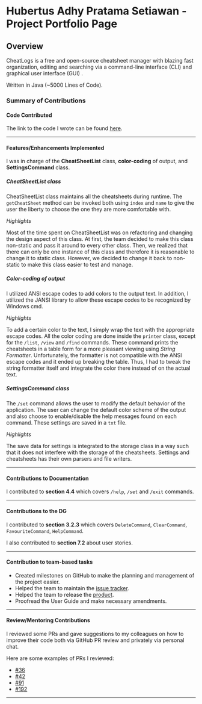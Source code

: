 # Hubertus Adhy Pratama Setiawan - Project Portfolio Page

## Overview
CheatLogs is a free and open-source cheatsheet manager with blazing fast organization, editing and searching via a command-line interface (CLI) and graphical user interface (GUI) . 

Written in Java (~5000 Lines of Code).

### Summary of Contributions
#### Code Contributed

The link to the code I wrote can be found [here](https://nus-cs2113-ay2021s1.github.io/tp-dashboard/#breakdown=true&search=adhy-p&sort=groupTitle&sortWithin=title&since=2020-09-27&timeframe=commit&mergegroup=&groupSelect=groupByRepos&checkedFileTypes=docs~functional-code~test-code~other&tabOpen=true&tabType=authorship&tabAuthor=adhy-p&tabRepo=AY2021S1-CS2113T-W11-3%2Ftp%5Bmaster%5D&authorshipIsMergeGroup=false&authorshipFileTypes=docs~functional-code~test-code~other).

---
#### Features/Enhancements Implemented
I was in charge of the **CheatSheetList** class, **color-coding** of output, and **SettingsCommand** class.
##### CheatSheetList class
CheatSheetList class maintains all the cheatsheets during runtime. The `getCheatSheet` method can be invoked both using `index` and `name` to give the user the liberty to choose the one they are more comfortable with. 

*Highlights*

Most of the time spent on CheatSheetList was on refactoring and changing the design aspect of this class. At first, the team decided to make this class non-static and pass it around to every other class. Then, we realized that there can only be one instance of this class and therefore it is reasonable to change it to static class. However, we decided to change it back to non-static to make this class easier to test and manage.
##### Color-coding of output
I utilized ANSI escape codes to add colors to the output text. In addition, I utilized the JANSI library to allow these escape codes to be recognized by Windows cmd.

*Highlights*

To add a certain color to the text, I simply wrap the text with the appropriate escape codes. All the color coding are done inside the `printer` class, except for the `/list`, `/view` and `/find` commands. These command prints the cheatsheets in a table form for a more pleasant viewing using *String Formatter*. Unfortunately, the formatter is not compatible with the ANSI escape codes and it ended up breaking the table. Thus, I had to tweak the string formatter itself and integrate the color there instead of on the actual text.

##### SettingsCommand class 
The `/set` command allows the user to modify the default behavior of the application. The user can change the default color scheme of the output and also choose to enable/disable the help messages found on each command. These settings are saved in a `txt` file. 

*Highlights*

The save data for settings is integrated to the storage class in a way such that it does not interfere with the storage of the cheatsheets. Settings and cheatsheets has their own parsers and file writers. 

---
#### Contributions to Documentation
I contributed to **section 4.4** which covers `/help`, `/set` and `/exit` commands.

---
#### Contributions to the DG
I contributed to **section 3.2.3** which covers `DeleteCommand`, `ClearCommand`, `FavouriteCommand`, `HelpCommand`. 

I also contributed to **section 7.2** about user stories. 

---
#### Contribution to team-based tasks
- Created milestones on GitHub to make the planning and management of the project easier.
- Helped the team to maintain the [issue tracker](https://github.com/AY2021S1-CS2113T-W11-3/tp/issues?q=is%3Aissue+author%3Aadhy-p+).
- Helped the team to release the [product](https://github.com/AY2021S1-CS2113T-W11-3/tp/releases/tag/v2.0).
- Proofread the User Guide and make necessary amendments.

---
#### Review/Mentoring Contributions
I reviewed some PRs and gave suggestions to my colleagues on how to improve their code both via GitHub PR review and privately via personal chat.

Here are some examples of PRs I reviewed:
- [#36](https://github.com/AY2021S1-CS2113T-W11-3/tp/pull/36)
- [#42](https://github.com/AY2021S1-CS2113T-W11-3/tp/pull/42)
- [#91](https://github.com/AY2021S1-CS2113T-W11-3/tp/pull/91)
- [#192](https://github.com/AY2021S1-CS2113T-W11-3/tp/pull/192)
---
